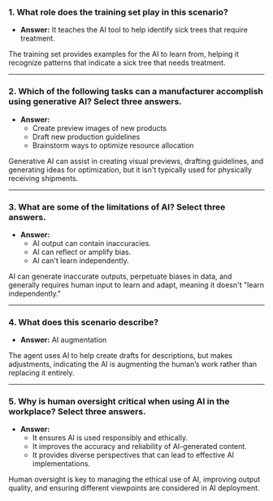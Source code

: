 ### 1. What role does the training set play in this scenario?
- **Answer:** It teaches the AI tool to help identify sick trees that require treatment.

The training set provides examples for the AI to learn from, helping it recognize patterns that indicate a sick tree that needs treatment.

---

### 2. Which of the following tasks can a manufacturer accomplish using generative AI? Select three answers.
- **Answer:** 
  - Create preview images of new products
  - Draft new production guidelines
  - Brainstorm ways to optimize resource allocation

Generative AI can assist in creating visual previews, drafting guidelines, and generating ideas for optimization, but it isn't typically used for physically receiving shipments.

---

### 3. What are some of the limitations of AI? Select three answers.
- **Answer:** 
  - AI output can contain inaccuracies.
  - AI can reflect or amplify bias.
  - AI can't learn independently.

AI can generate inaccurate outputs, perpetuate biases in data, and generally requires human input to learn and adapt, meaning it doesn't "learn independently."

---

### 4. What does this scenario describe?
- **Answer:** AI augmentation

The agent uses AI to help create drafts for descriptions, but makes adjustments, indicating the AI is augmenting the human’s work rather than replacing it entirely.

---

### 5. Why is human oversight critical when using AI in the workplace? Select three answers.
- **Answer:** 
  - It ensures AI is used responsibly and ethically.
  - It improves the accuracy and reliability of AI-generated content.
  - It provides diverse perspectives that can lead to effective AI implementations.

Human oversight is key to managing the ethical use of AI, improving output quality, and ensuring different viewpoints are considered in AI deployment.
